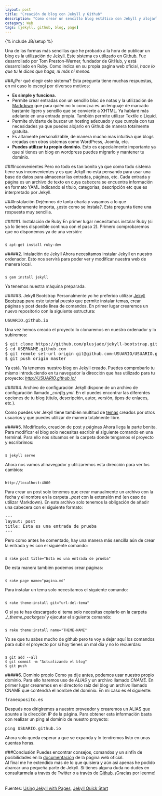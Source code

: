 ```yaml
---
layout: post
title: "Creación de blog con Jekyll y Github"
description: "Como crear un sencillo blog estático con Jekyll y alojarlo en Github"
category: Web 
tags: [jekyll, github, blog, page]
---
```

{% include JB/setup %}

Una de las formas más sencillas que he probado a la hora de publicar un blog es la utilización de [Jekyll](http://jekyllrb.com/). Este sistema es utilizado en [Github](http://github.com). Fue desarrollado por Tom Preston-Werner, fundador de GitHub, y está desarrollado en Ruby. Como indica en su propia pagina web oficial, *hace lo que tu le dices que haga, ni más ni menos*. 

###¿Por qué elegir este sistema?
Esta pregunta tiene muchas respuestas, en mi caso lo escogí por diversos motivos:

* **Es simple y funciona.**
* Permite crear entradas con un sencillo bloc de notas y la utilización de [Markdown](http://daringfireball.net/projects/markdown/) que para quién no lo conozca es un lenguaje de marcado bastante ligero y sencillo que se convierte a XHTML. Ya hablaré más adelante en una entrada propia. También permite utilizar Textile o Liquid.
* Permite olvidarte de buscar un hosting adecuado y que cumpla con tus necesidades ya que puedes alojarlo en Github de manera totalmente gratuita.
* Es altamente personalizable, de manera mucho mas intuitiva que blogs creadas con otros sistemas como WordPress, Joomla, etc.
* **Puedes utilizar tu propio dominio.** Esto es especialmente importante ya que si tienes un blog en wordpress puedes migrarlo y mantener tu dominio.

###Inconvenientes
Pero no todo es tan bonito ya que como todo sistema tiene sus inconvenientes y es que Jekyll no está pensando para usar una base de datos para almacenar las entradas, páginas, etc. Cada entrada y página es un archivo de texto en cuya cabecera se encuentra información en formato YAML indicando el título, categorias, descripción etc que es interpretado por Jekyll. 

###Instalación
Dejémnos de tanta charla y vayamos a lo que verdaderamente importa, ¿esto como se instala?. Esta pregunta tiene una respuesta muy sencilla.

#####1. Instalación de Ruby
En primer lugar necesitamos instalar Ruby (si ya lo tienes disponible continua con el paso 2). Primero comprobaremos que no disponemos ya de una versión:
<pre><code>
$ apt-get install ruby-dev
</code></pre>

#####2. Intalación de Jekyll
Ahora necesitamos instalar Jekyll en nuestro ordenador. Esto nos servirá para poder ver y modificar nuestra web de manera local.
<pre><code>
$ gem install jekyll
</code></pre>
Ya tenemos nuestra máquina preparada. 

#####3. Jekyll Bootstrap
Personalmente yo he preferido utilizar [Jekyll Bootstrap](http://jekyllbootstrap.com/) para este tutorial puesto que permite instalar temas, crear páginas y post desde linea de comandos.
En primer lugar crearemos un nuevo repositorio con la siguiente estructura:
<pre>USUARIO.github.io</pre>
Una vez hemos creado el proyecto lo clonaremos en nuestro ordenador y lo subiremos:
<pre>
$ git clone https://github.com/plusjade/jekyll-bootstrap.git USUARIO.github.com
$ cd USERNAME.github.com
$ git remote set-url origin git@github.com:USUARIO/USUARIO.github.com.git
$ git push origin master
</pre>
Ya está. Ya tenemos nuestro blog en Jekyll creado. Puedes comprobarlo tu mismo introduciendo en tu navegador la dirección que has utilizado para tu proyecto: *http://USUARIO.github.io/*

#####4. Archivo de configuración
Jekyll dispone de un archivo de configuración llamado *_config.yml*. En el puedes encontrar las diferentes opciones de tu blog (titulo, descripción, autor, versión, tipos de enlaces, etc.). 

Como puedes ver Jekyll tiene también multitud de [temas](http://jekyllthemes.org/) creados por otros usuarios y que puedes utilizar de manera totalmente libre.

#####5. Modificarlo, creación de post y páginas
Ahora llega la parte bonita. Para modificar el blog solo necesitas escribir el siguiente comando en una terminal. Para ello nos situamos en la carpeta donde tengamos el proyecto y escribrimos:
<pre><code>
$ jekyll serve
</code></pre>
Ahora nos vamos al navegador y utilizaremos esta dirección para ver los cambios:
<pre><code>
http://localhost:4000
</code></pre>

Para crear un post solo tenemos que crear manualmente un archivo con la fecha y el nombre en la carpeta *_post* con la extensión md (en caso de utilizar Markdown). En este archivo solo tenemos la obligación de añadir una cabecera con el siguiente formato:
<pre>
&#45;&#45;&#45;
layout: post
title: Esta es una entrada de prueba
&#45;&#45;&#45;
</pre>

Pero como antes he comentado, hay una manera más sencilla aún de crear la entrada y es con el siguiente comando:
<pre><code>
$ rake post title="Esta es una entrada de prueba"
</code></pre>

De esta manera también podemos crear páginas:
<pre><code>
$ rake page name="pagina.md"
</code></pre>

Para instalar un tema solo necesitamos el siguiente comando:
<pre><code>
$ rake theme:install git="url-del-tema"
</code></pre>
O si ya te has descargado el tema solo necesitas copiarlo en la carpeta *./_theme_packages/* y ejecutar el siguiente comando:
<pre><code>
$ rake theme:install name="THEME-NAME"
</code></pre>

Yo se que tu sabes mucho de github pero te voy a dejar aquí los comandos para subir el proyecto por si hoy tienes un mal día y no lo recuerdas:
<pre><code>
$ git add --all
$ git commit -m "Actualizando el blog"
$ git push
</code></pre>

#####6. Dominio propio
Como ya dije antes, podemos usar nuestro propio dominio. Para ello haremos uso de *ALIAS* y un archivo llamado *CNAME*. En primer lugar crearemos en el directorio raiz del blog un archivo llamado CNAME que contendrá el nombre del dominio. En mi caso es el siguiente:
<pre>
franexposito.es
</pre>

Después nos dirigiremos a nuestro proveedor y crearemos un ALIAS que apunte a la dirección IP de la página. Para obtener esta información basta con realizar un ping al dominio de nuestro proyecto:
<pre>
ping USUARIO.github.io
</pre>

Ahora solo queda esperar a que se expanda y lo tendremos listo en unas cuentas horas.

###Conclusión
Puedes encontrar consejos, comandos y un sinfín de posibilidades en la [documentación](http://jekyllrb.com/docs/home/) de la página web oficial.  
Al final me he extendido más de lo que quisiera y aún asi apenas he podido abarcar una pequeña parte de Jekyll. Si tienes alguna duda no dudes en consultarmela a través de Twitter o a través de [Github](http://github.com/franexposito/franexposito.github.io). ¡Gracias por leerme!
<br />
<br />
<br />
Fuentes: [Using Jekyll with Pages](https://help.github.com/articles/using-jekyll-with-pages/), [Jekyll Quick Start](http://jekyllbootstrap.com/usage/jekyll-quick-start.html)